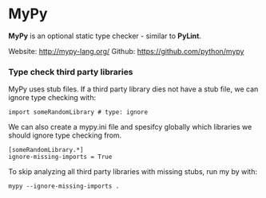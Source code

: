 
# MyPy
**MyPy** is an optional static type checker - similar to **PyLint**.

Website: http://mypy-lang.org/
Github: https://github.com/python/mypy

### Type check third party libraries
MyPy uses stub files. If a third party library dies not have a stub file, we can ignore type checking with:
```
import someRandomLibrary # type: ignore
```

We can also create a mypy.ini file and spesifcy globally which libraries we should ignore type checking from. 
```
[someRandomLibrary.*]
ignore-missing-imports = True
```

To skip analyzing all third party libraries with missing stubs, run my by with:
```
mypy --ignore-missing-imports .
```
